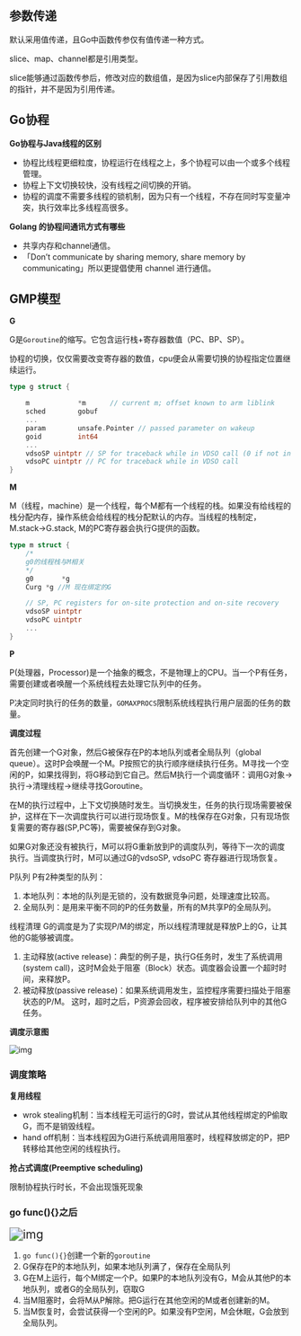 ## 参数传递

默认采用值传递，且Go中函数传参仅有值传递一种方式。

slice、map、channel都是引用类型。

slice能够通过函数传参后，修改对应的数组值，是因为slice内部保存了引用数组的指针，并不是因为引用传递。



## Go协程

**Go协程与Java线程的区别**

- 协程比线程更细粒度，协程运行在线程之上，多个协程可以由一个或多个线程管理。
- 协程上下文切换较快，没有线程之间切换的开销。
- 协程的调度不需要多线程的锁机制，因为只有一个线程，不存在同时写变量冲突，执行效率比多线程高很多。

**Golang 的协程间通讯方式有哪些**

- 共享内存和channel通信。
- 「Don’t communicate by sharing memory, share memory by communicating」所以更提倡使用 channel 进行通信。



## GMP模型

**G**

G是`Goroutine`的缩写。它包含运行栈+寄存器数值（PC、BP、SP）。

协程的切换，仅仅需要改变寄存器的数值，cpu便会从需要切换的协程指定位置继续运行。

```go
type g struct {

    m            *m      // current m; offset known to arm liblink
    sched        gobuf
    ...
    param        unsafe.Pointer // passed parameter on wakeup
    goid         int64
    ...
    vdsoSP uintptr // SP for traceback while in VDSO call (0 if not in call)
    vdsoPC uintptr // PC for traceback while in VDSO call
}
```

**M**

M（线程，machine）是一个线程，每个M都有一个线程的栈。如果没有给线程的栈分配内存，操作系统会给线程的栈分配默认的内存。当线程的栈制定，M.stack->G.stack, M的PC寄存器会执行G提供的函数。

```go
type m struct {    
    /*
    g0的线程栈与M相关
    */
    g0       *g
    Curg *g //M 现在绑定的G

    // SP, PC registers for on-site protection and on-site recovery
    vdsoSP uintptr
    vdsoPC uintptr
    ...
}
```

**P**

P(处理器，Processor)是一个抽象的概念，不是物理上的CPU。当一个P有任务，需要创建或者唤醒一个系统线程去处理它队列中的任务。

P决定同时执行的任务的数量，`GOMAXPROCS`限制系统线程执行用户层面的任务的数量。

**调度过程**

首先创建一个G对象，然后G被保存在P的本地队列或者全局队列（global queue）。这时P会唤醒一个M。P按照它的执行顺序继续执行任务。M寻找一个空闲的P，如果找得到，将G移动到它自己。然后M执行一个调度循环：调用G对象->执行->清理线程->继续寻找Goroutine。

在M的执行过程中，上下文切换随时发生。当切换发生，任务的执行现场需要被保护，这样在下一次调度执行可以进行现场恢复。M的栈保存在G对象，只有现场恢复需要的寄存器(SP,PC等)，需要被保存到G对象。

如果G对象还没有被执行，M可以将G重新放到P的调度队列，等待下一次的调度执行。当调度执行时，M可以通过G的vdsoSP, vdsoPC 寄存器进行现场恢复。

P队列 P有2种类型的队列：

1. 本地队列：本地的队列是无锁的，没有数据竞争问题，处理速度比较高。
2. 全局队列：是用来平衡不同的P的任务数量，所有的M共享P的全局队列。

线程清理 G的调度是为了实现P/M的绑定，所以线程清理就是释放P上的G，让其他的G能够被调度。

1. 主动释放(active release)：典型的例子是，执行G任务时，发生了系统调用(system call)，这时M会处于阻塞（Block）状态。调度器会设置一个超时时间，来释放P。
2. 被动释放(passive release)：如果系统调用发生，监控程序需要扫描处于阻塞状态的P/M。 这时，超时之后，P资源会回收，程序被安排给队列中的其他G任务。

**调度示意图**

![img](https://pic4.zhimg.com/80/v2-d1d7e384605ff9b2d0a83b9bcd4a8247_720w.jpg)

### **调度策略**

**复用线程**

- wrok stealing机制：当本线程无可运行的G时，尝试从其他线程绑定的P偷取G，而不是销毁线程。
- hand off机制：当本线程因为G进行系统调用阻塞时，线程释放绑定的P，把P转移给其他空闲的线程执行。

**抢占式调度(Preemptive scheduling)**

限制协程执行时长，不会出现饿死现象

### go func(){}之后

<img src="https://pic3.zhimg.com/80/v2-a9082b3ab006addff05b6c759d6d67f6_720w.jpg" alt="img" style="zoom:150%;" />

1. `go func(){}`创建一个新的`goroutine`
2. G保存在P的本地队列，如果本地队列满了，保存在全局队列
3. G在M上运行，每个M绑定一个P。如果P的本地队列没有G，M会从其他P的本地队列，或者G的全局队列，窃取G
4. 当M阻塞时，会将M从P解除。把G运行在其他空闲的M或者创建新的M。
5. 当M恢复时，会尝试获得一个空闲的P。如果没有P空闲，M会休眠，G会放到全局队列。
